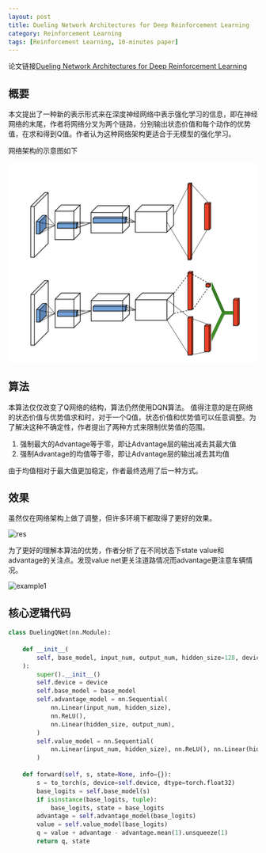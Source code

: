 ```yaml
---
layout: post
title: Dueling Network Architectures for Deep Reinforcement Learning
category: Reinforcement Learning
tags: [Reinforcement Learning, 10-minutes paper]
---
```


论文链接[Dueling Network Architectures for Deep Reinforcement Learning](https://arxiv.org/abs/1511.06581)

## 概要
本文提出了一种新的表示形式来在深度神经网络中表示强化学习的信息，即在神经网络的末尾，作者将网络分叉为两个链路，分别输出状态价值和每个动作的优势值，在求和得到Q值。作者认为这种网络架构更适合于无模型的强化学习。

网络架构的示意图如下

![截屏2020-08-28 下午4.09.27](https://raw.githubusercontent.com/lanpartis/DocsPics/master/images_for_docs/%E6%88%AA%E5%B1%8F2020-08-28%20%E4%B8%8B%E5%8D%884.09.27.png)

## 算法

本算法仅仅改变了Q网络的结构，算法仍然使用DQN算法。
值得注意的是在网络的状态价值与优势值求和时，对于一个Q值，状态价值和优势值可以任意调整。为了解决这种不确定性，作者提出了两种方式来限制优势值的范围。
1. 强制最大的Advantage等于零，即让Advantage层的输出减去其最大值
2. 强制Advantage的均值等于零，即让Advantage层的输出减去其均值

由于均值相对于最大值更加稳定，作者最终选用了后一种方式。

## 效果
虽然仅在网络架构上做了调整，但许多环境下都取得了更好的效果。

![res](https://raw.githubusercontent.com/lanpartis/DocsPics/master/images_for_docs/%0A.png)

为了更好的理解本算法的优势，作者分析了在不同状态下state value和advantage的关注点。发现value net更关注道路情况而advantage更注意车辆情况。

![example1](https://raw.githubusercontent.com/lanpartis/DocsPics/master/images_for_docs/%0A1.png)
## 核心逻辑代码

```python
class DuelingQNet(nn.Module):

    def __init__(
        self, base_model, input_num, output_num, hidden_size=128, device="cpu"
    ):
        super().__init__()
        self.device = device
        self.base_model = base_model
        self.advantage_model = nn.Sequential(
            nn.Linear(input_num, hidden_size),
            nn.ReLU(),
            nn.Linear(hidden_size, output_num),
        )
        self.value_model = nn.Sequential(
            nn.Linear(input_num, hidden_size), nn.ReLU(), nn.Linear(hidden_size, 1)
        )

    def forward(self, s, state=None, info={}):
        s = to_torch(s, device=self.device, dtype=torch.float32)
        base_logits = self.base_model(s)
        if isinstance(base_logits, tuple):
            base_logits, state = base_logits
        advantage = self.advantage_model(base_logits)
        value = self.value_model(base_logits)
        q = value + advantage - advantage.mean(1).unsqueeze(1)
        return q, state

```